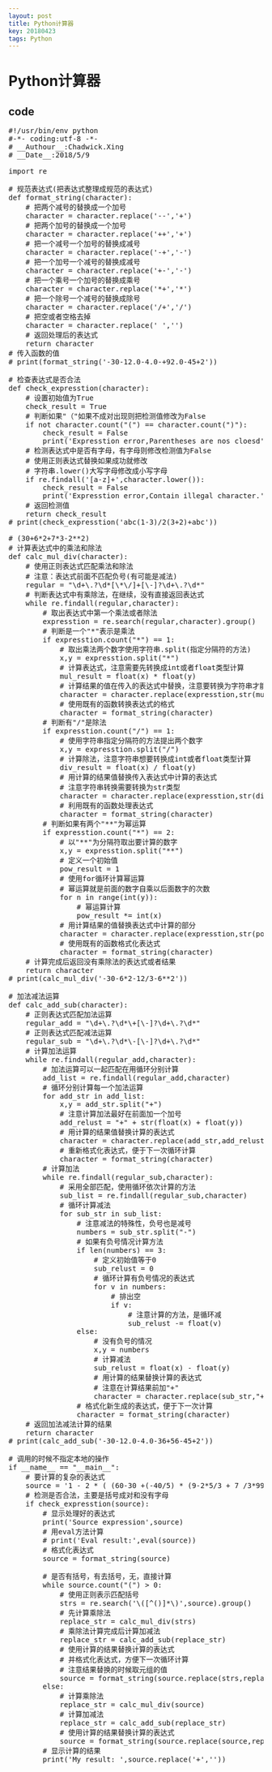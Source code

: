 ```yaml
---
layout: post
title: Python计算器
key: 20180423
tags: Python
---
```


# Python计算器

## code

<pre>
#!/usr/bin/env python
#-*- coding:utf-8 -*-
# __Authour__:Chadwick.Xing
# __Date__:2018/5/9

import re

# 规范表达式(把表达式整理成规范的表达式)
def format_string(character):
    # 把两个减号的替换成一个加号
    character = character.replace('--','+')
    # 把两个加号的替换成一个加号
    character = character.replace('++','+')
    # 把一个减号一个加号的替换成减号
    character = character.replace('-+','-')
    # 把一个加号一个减号的替换成减号
    character = character.replace('+-','-')
    # 把一个乘号一个加号的替换成乘号
    character = character.replace('*+','*')
    # 把一个除号一个减号的替换成除号
    character = character.replace('/+','/')
    # 把空或者空格去掉
    character = character.replace(' ','')
    # 返回处理后的表达式
    return character
# 传入函数的值
# print(format_string('-30-12.0-4.0-+92.0-45+2'))

# 检查表达式是否合法
def check_expresstion(character):
    # 设置初始值为True
    check_result = True
    # 判断如果"（"如果不成对出现则把检测值修改为False
    if not character.count("(") == character.count(")"):
        check_result = False
        print('Expresstion error,Parentheses are nos cloesd')
    # 检测表达式中是否有字母，有字母则修改检测值为False
    # 使用正则表达式替换如果成功就修改
    # 字符串.lower()大写字母修改成小写字母
    if re.findall('[a-z]+',character.lower()):
        check_result = False
        print('Expresstion error,Contain illegal character.')
    # 返回检测值
    return check_result
# print(check_expresstion('abc(1-3)/2(3+2)+abc'))

# (30+6*2+7*3-2**2)
# 计算表达式中的乘法和除法
def calc_mul_div(character):
    # 使用正则表达式匹配乘法和除法
    # 注意：表达式前面不匹配负号(有可能是减法)
    regular = "\d+\.?\d*[\*\/]+[\-]?\d+\.?\d*"
    # 判断表达式中有乘除法，在继续，没有直接返回表达式
    while re.findall(regular,character):
        # 取出表达式中第一个乘法或者除法
        expresstion = re.search(regular,character).group()
        # 判断是一个"*"表示是乘法
        if expresstion.count("*") == 1:
            # 取出乘法两个数字使用字符串.split(指定分隔符的方法)
            x,y = expresstion.split("*")
            # 计算表达式，注意需要先转换成int或者float类型计算
            mul_result = float(x) * float(y)
            # 计算结果的值在传入的表达式中替换，注意要转换为字符串才能替换
            character = character.replace(expresstion,str(mul_result))
            # 使用既有的函数转换表达式的格式
            character = format_string(character)
        # 判断有"/"是除法
        if expresstion.count("/") == 1:
            # 使用字符串指定分隔符的方法提出两个数字
            x,y = expresstion.split("/")
            # 计算除法，注意字符串想要转换成int或者float类型计算
            div_result = float(x) / float(y)
            # 用计算的结果值替换传入表达式中计算的表达式
            # 注意字符串转换需要转换为str类型
            character = character.replace(expresstion,str(div_result))
            # 利用既有的函数处理表达式
            character = format_string(character)
        # 判断如果有两个"**"为幂运算
        if expresstion.count("*") == 2:
            # 以"**"为分隔符取出要计算的数字
            x,y = expresstion.split("**")
            # 定义一个初始值
            pow_result = 1
            # 使用for循环计算幂运算
            # 幂运算就是前面的数字自乘以后面数字的次数
            for n in range(int(y)):
                # 幂运算计算
                pow_result *= int(x)
            # 用计算结果的值替换表达式中计算的部分
            character = character.replace(expresstion,str(pow_result))
            # 使用既有的函数格式化表达式
            character = format_string(character)
    # 计算完成后返回没有乘除法的表达式或者结果
    return character
# print(calc_mul_div('-30-6*2-12/3-6**2'))

# 加法减法运算
def calc_add_sub(character):
    # 正则表达式匹配加法运算
    regular_add = "\d+\.?\d*\+[\-]?\d+\.?\d*"
    # 正则表达式匹配减法运算
    regular_sub = "\d+\.?\d*\-[\-]?\d+\.?\d*"
    # 计算加法运算
    while re.findall(regular_add,character):
        # 加法运算可以一起匹配在用循环分别计算
        add_list = re.findall(regular_add,character)
        # 循环分别计算每一个加法运算
        for add_str in add_list:
            x,y = add_str.split("+")
            # 注意计算加法最好在前面加一个加号
            add_relust = "+" + str(float(x) + float(y))
            # 用计算的结果值替换计算的表达式
            character = character.replace(add_str,add_relust)
            # 重新格式化表达式，便于下一次循环计算
            character = format_string(character)
        # 计算加法
        while re.findall(regular_sub,character):
            # 采用全部匹配，使用循环依次计算的方法
            sub_list = re.findall(regular_sub,character)
            # 循环计算减法
            for sub_str in sub_list:
                # 注意减法的特殊性，负号也是减号
                numbers = sub_str.split("-")
                # 如果有负号情况计算方法
                if len(numbers) == 3:
                    # 定义初始值等于0
                    sub_relust = 0
                    # 循环计算有负号情况的表达式
                    for v in numbers:
                        # 排出空
                        if v:
                            # 注意计算的方法，是循环减
                            sub_relust -= float(v)
                else:
                    # 没有负号的情况
                    x,y = numbers
                    # 计算减法
                    sub_relust = float(x) - float(y)
                    # 用计算的结果替换计算的表达式
                    # 注意在计算结果前加"+"
                    character = character.replace(sub_str,"+" + str(sub_relust))
                # 格式化新生成的表达式，便于下一次计算
                character = format_string(character)
    # 返回加法减法计算的结果
    return character
# print(calc_add_sub('-30-12.0-4.0-36+56-45+2'))

# 调用的时候不指定本地的操作
if __name__ == "__main__":
    # 要计算的复杂的表达式
    source = '1 - 2 * ( (60-30 +(-40/5) * (9-2*5/3 + 7 /3*99/4*2998 +10 * 568/14 )) - (-4*3)/ (16-3*2) )'
    # 检测是否合法，主要是括号成对和没有字母
    if check_expresstion(source):
        # 显示处理好的表达式
        print('Source expression',source)
        # 用eval方法计算
        # print('Eval result:',eval(source))
        # 格式化表达式
        source = format_string(source)

        # 是否有括号，有去括号，无，直接计算
        while source.count("(") > 0:
            # 使用正则表示匹配括号
            strs = re.search('\([^()]*\)',source).group()
            # 先计算乘除法
            replace_str = calc_mul_div(strs)
            # 乘除法计算完成后计算加减法
            replace_str = calc_add_sub(replace_str)
            # 使用计算的结果替换计算的表达式
            # 并格式化表达式，方便下一次循环计算
            # 注意结果替换的时候取元组的值
            source = format_string(source.replace(strs,replace_str[1:-1]))
        else:
            # 计算乘除法
            replace_str = calc_mul_div(source)
            # 计算加减法
            replace_str = calc_add_sub(replace_str)
            # 使用计算的结果替换计算的表达式
            source = format_string(source.replace(source,replace_str))
        # 显示计算的结果
        print('My result: ',source.replace('+',''))
</pre>